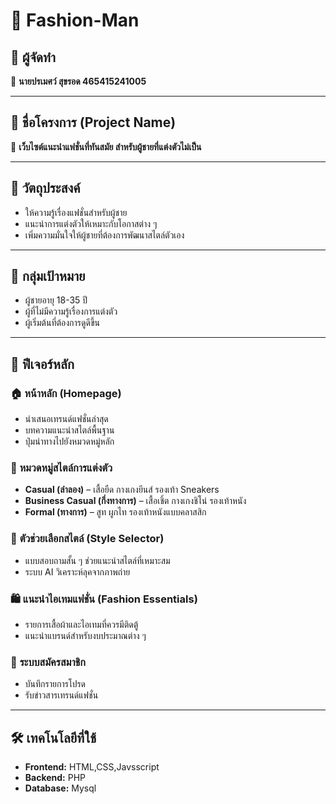 # 📖 Fashion-Man

## 📌 ผู้จัดทำ  
🔹 **นายปรเมศว์ สุขรอด 465415241005**  

---

## 📌 ชื่อโครงการ (Project Name)  
🔹 **เว็บไซต์แนะนำแฟชั่นที่ทันสมัย สำหรับผู้ชายที่แต่งตัวไม่เป็น**  

---

## 🎯 วัตถุประสงค์  
- ให้ความรู้เรื่องแฟชั่นสำหรับผู้ชาย  
- แนะนำการแต่งตัวให้เหมาะกับโอกาสต่าง ๆ  
- เพิ่มความมั่นใจให้ผู้ชายที่ต้องการพัฒนาสไตล์ตัวเอง   

---

## 👥 กลุ่มเป้าหมาย  
- ผู้ชายอายุ 18-35 ปี  
- ผู้ที่ไม่มีความรู้เรื่องการแต่งตัว  
- ผู้เริ่มต้นที่ต้องการดูดีขึ้น  

---

## 🚀 ฟีเจอร์หลัก  

### 🏠 **หน้าหลัก (Homepage)**  
- นำเสนอเทรนด์แฟชั่นล่าสุด  
- บทความแนะนำสไตล์พื้นฐาน  
- ปุ่มนำทางไปยังหมวดหมู่หลัก  

### 👖 **หมวดหมู่สไตล์การแต่งตัว**  
- **Casual (ลำลอง)** – เสื้อยืด กางเกงยีนส์ รองเท้า Sneakers  
- **Business Casual (กึ่งทางการ)** – เสื้อเชิ้ต กางเกงชิโน่ รองเท้าหนัง  
- **Formal (ทางการ)** – สูท ผูกไท รองเท้าหนังแบบคลาสสิก  

### 🧰 **ตัวช่วยเลือกสไตล์ (Style Selector)**  
- แบบสอบถามสั้น ๆ ช่วยแนะนำสไตล์ที่เหมาะสม  
- ระบบ AI วิเคราะห์ลุคจากภาพถ่าย  

### 🛍️ **แนะนำไอเทมแฟชั่น (Fashion Essentials)**  
- รายการเสื้อผ้าและไอเทมที่ควรมีติดตู้  
- แนะนำแบรนด์สำหรับงบประมาณต่าง ๆ  

### 🔑 **ระบบสมัครสมาชิก**  
- บันทึกรายการโปรด  
- รับข่าวสารเทรนด์แฟชั่น
  
---

## 🛠️ เทคโนโลยีที่ใช้  
- **Frontend:** HTML,CSS,Javsscript
- **Backend:** PHP
- **Database:** Mysql
